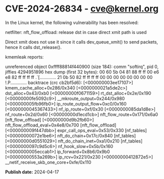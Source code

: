 # CVE-2024-26834 - cve@kernel.org

In the Linux kernel, the following vulnerability has been resolved:

netfilter: nft_flow_offload: release dst in case direct xmit path is used

Direct xmit does not use it since it calls dev_queue_xmit() to send
packets, hence it calls dst_release().

kmemleak reports:

unreferenced object 0xffff88814f440900 (size 184):
  comm "softirq", pid 0, jiffies 4294951896
  hex dump (first 32 bytes):
    00 60 5b 04 81 88 ff ff 00 e6 e8 82 ff ff ff ff  .`[.............
    21 0b 50 82 ff ff ff ff 00 00 00 00 00 00 00 00  !.P.............
  backtrace (crc cb2bf5d6):
    [<000000003ee17107>] kmem_cache_alloc+0x286/0x340
    [<0000000021a5de2c>] dst_alloc+0x43/0xb0
    [<00000000f0671159>] rt_dst_alloc+0x2e/0x190
    [<00000000fe5092c9>] __mkroute_output+0x244/0x980
    [<000000005fb96fb0>] ip_route_output_flow+0xc0/0x160
    [<0000000045367433>] nf_ip_route+0xf/0x30
    [<0000000085da1d8e>] nf_route+0x2d/0x60
    [<00000000d1ecd1cb>] nft_flow_route+0x171/0x6a0 [nft_flow_offload]
    [<00000000d9b2fb60>] nft_flow_offload_eval+0x4e8/0x700 [nft_flow_offload]
    [<000000009f447dbb>] expr_call_ops_eval+0x53/0x330 [nf_tables]
    [<00000000072e1be6>] nft_do_chain+0x17c/0x840 [nf_tables]
    [<00000000d0551029>] nft_do_chain_inet+0xa1/0x210 [nf_tables]
    [<0000000097c9d5c6>] nf_hook_slow+0x5b/0x160
    [<0000000005eccab1>] ip_forward+0x8b6/0x9b0
    [<00000000553a269b>] ip_rcv+0x221/0x230
    [<00000000412872e5>] __netif_receive_skb_one_core+0xfe/0x110

**Publish date:** 2024-04-17
